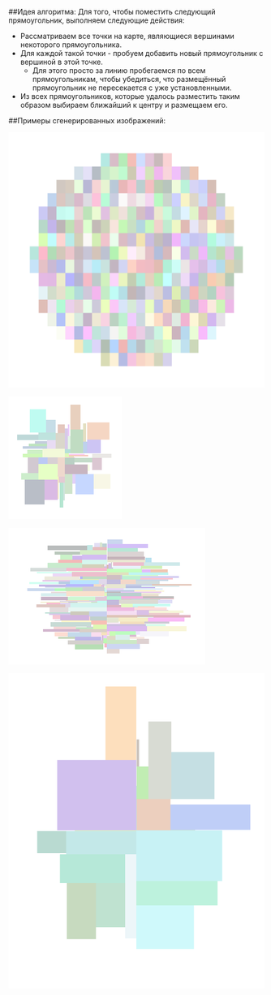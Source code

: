 ﻿##Идея алгоритма:
Для того, чтобы поместить следующий прямоугольник, выполняем следующие действия:
* Рассматриваем все точки на карте, являющиеся вершинами некоторого прямоугольника.
* Для каждой такой точки - пробуем добавить новый прямоугольник с вершиной в этой точке.
	* Для этого просто за линию пробегаемся по всем прямоугольникам, чтобы убедиться, что размещённый прямоугольник не пересекается с уже установленными.
* Из всех прямоугольников, которые удалось разместить таким образом выбираем ближайший к центру и размещаем его.

##Примеры сгенерированных изображений:

![Одинаковые прямоугольники](VisualizationExamples/similar.png)

![Случайные прямоугольники](VisualizationExamples/random.png)

![Случайные длинные прямоугольники](VisualizationExamples/randomLong.png)

![Большие прямоугольники](VisualizationExamples/Big.png)

